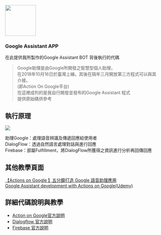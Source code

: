 <img src="https://upload.wikimedia.org/wikipedia/commons/c/cb/Google_Assistant_logo.svg" width=100 height=100 />

### Google Assistant APP  

在此提供我所製作的Google Assistant BOT 背後執行的代碼  
>Google助理是由Google所開發之智慧型個人助理，  
>在2018年10月16日於臺灣上線。其後在隔年三月開放第三方程式可以與其介接。  
>(即Action On Google平台)  
>在這裡成列的是我自行開發並發布的Google Assistant 程式  
>提供原始碼供參考  
     
執行原理
-------
<img src="https://3.bp.blogspot.com/-R24be9V7-Rw/W9sUc0z_vpI/AAAAAAAALQ8/VJwkyJOBUYMcjn-aFeGDDhCtX8UiQ4P4wCLcBGAs/s1600/%25E7%2584%25A1%25E6%25A8%2599%25E9%25A1%258C%25E7%25B0%25A1%25E5%25A0%25B1.jpg" />

助理Google：處理語音辨識及傳遞回應給使用者  
DialogFlow：透過自然語言處理對話與進行回應  
Firebase：部屬Fulfillment，將DialogFlow所獲得之資訊進行分析再回傳回應

其他教學頁面
-------
 [【Actions on Google 】五分鐘打造 Google 語音助理應用](https://makerpro.cc/2019/01/a-quick-start-for-google-actions/)  
 [Google Assistant development with Actions on Google(Udemy)](https://www.udemy.com/actions-on-google-app-google-assistant/)  


詳細代碼說明與教學
-------
* [Action on Google官方說明](https://developers.google.com/actions/) 
* [Dialogflow 官方說明](https://dialogflow.com/docs/getting-started)
* [Firebase 官方說明](https://firebase.google.com/docs)



